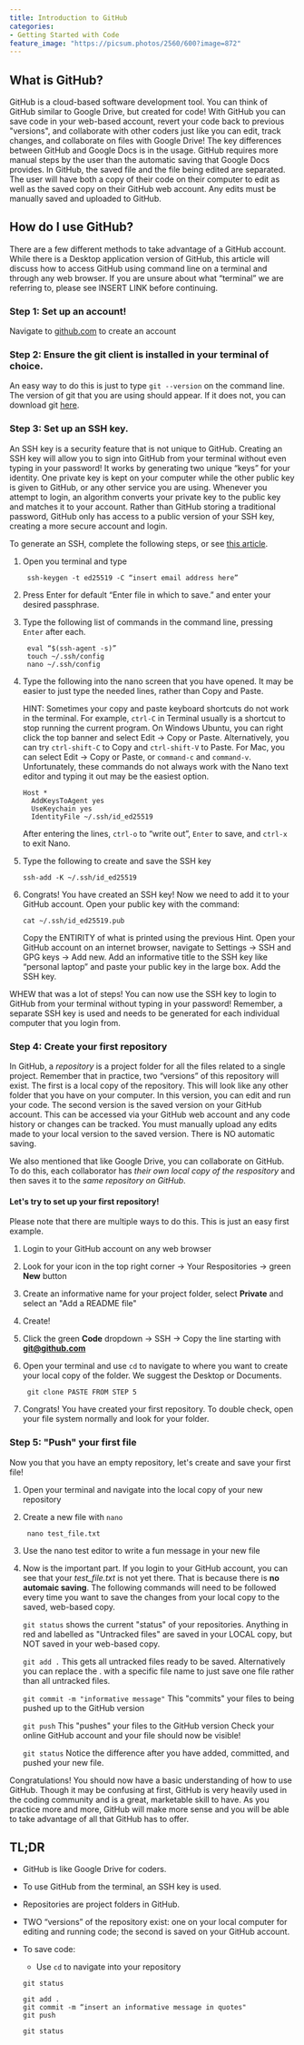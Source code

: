 ```yaml
---
title: Introduction to GitHub
categories:
- Getting Started with Code
feature_image: "https://picsum.photos/2560/600?image=872"
---
```


## What is GitHub?
GitHub is a cloud-based software development tool. You can think of GitHub similar to Google Drive, but created for code! With GitHub you can save code in your web-based account, revert your code back to previous "versions", and collaborate with other coders just like you can edit, track changes, and collaborate on files with Google Drive! The key differences between GitHub and Google Docs is in the usage. GitHub requires more manual steps by the user than the automatic saving that Google Docs provides. In GitHub, the saved file and the file being edited are separated. The user will have both a copy of their code on their computer to edit as well as the saved copy on their GitHub web account. Any edits must be manually saved and uploaded to GitHub.

## How do I use GitHub?
There are a few different methods to take advantage of a GitHub account. While there is a Desktop application version of GitHub, this article will discuss how to access GitHub using command line on a terminal and through any web browser. If you are unsure about what “terminal” we are referring to, please see INSERT LINK before continuing.

### Step 1: Set up an account!
Navigate to [github.com](https://github.com) to create an account

### Step 2: Ensure the git client is installed in your terminal of choice.
An easy way to do this is just to type ```git --version``` on the command line. The version of git that you are using should appear. If it does not, you can download git [here](https://git-scm.com/).

### Step 3: Set up an SSH key.
An SSH key is a security feature that is not unique to GitHub. Creating an SSH key will allow you to sign into GitHub from your terminal without even typing in your password! It works by generating two unique “keys” for your identity. One private key is kept on your computer while the other public key is given to GitHub, or any other service you are using. Whenever you attempt to login, an algorithm converts your private key to the public key and matches it to your account. Rather than GitHub storing a traditional password, GitHub only has access to a public version of your SSH key, creating a more secure account and login. 

To generate an SSH, complete the following steps, or see [this article](https://docs.github.com/en/enterprise-server@3.0/authentication/connecting-to-github-with-ssh/generating-a-new-ssh-key-and-adding-it-to-the-ssh-agent). 

  1. Open you terminal and type 
        
          ssh-keygen -t ed25519 -C “insert email address here”
        
  3. Press Enter for default “Enter file in which to save.” and enter your desired passphrase.
  4. Type the following list of commands in the command line, pressing ```Enter``` after each.
  
          eval “$(ssh-agent -s)”
          touch ~/.ssh/config
          nano ~/.ssh/config
        
  5.  Type the following into the nano screen that you have opened. It may be easier to just type the needed lines, rather than Copy and Paste. 
         
         HINT: Sometimes your copy and paste keyboard shortcuts do not work in the terminal. For example, ```ctrl-C``` in Terminal usually is a shortcut to stop running  the current program. On Windows Ubuntu, you can right click the top banner and select Edit -> Copy or Paste. Alternatively, you can try ```ctrl-shift-C``` to Copy and ```ctrl-shift-V``` to Paste. For Mac, you can select Edit -> Copy or Paste, or ```command-c``` and ```command-v```. Unfortunately, these commands do not always work with the Nano text editor and typing it out may be the easiest option.
         
          Host *
            AddKeysToAgent yes
            UseKeychain yes
            IdentityFile ~/.ssh/id_ed25519

      After entering the lines, ```ctrl-o``` to “write out”, ```Enter``` to save, and ```ctrl-x``` to exit Nano.
   
   6. Type the following to create and save the SSH key
        
          ssh-add -K ~/.ssh/id_ed25519
        
   7. Congrats! You have created an SSH key! Now we need to add it to your GitHub account.
          Open your public key with the command: 
          
          cat ~/.ssh/id_ed25519.pub
              
         Copy the ENTIRITY of what is printed using the previous Hint. 
         Open your GitHub account on an internet browser, navigate to Settings -> SSH and GPG keys -> Add new. Add an informative title to the SSH key like “personal laptop” and paste your public key in the large box. Add the SSH key.

WHEW that was a lot of steps! You can now use the SSH key to login to GitHub from your terminal without typing in your password! Remember, a separate SSH key is used and needs to be generated for each individual computer that you login from.

### Step 4: Create your first repository
In GitHub, a *repository* is a project folder for all the files related to a single project. Remember that in practice, two “versions” of this repository will exist. The first is a local copy of the repository. This will look like any other folder that you have on your computer. In this version, you can edit and run your code. The second version is the saved version on your GitHub account. This can be accessed via your GitHub web account and any code history or changes can be tracked. You must manually upload any edits made to your local version to the saved version. There is NO automatic saving. 

We also mentioned that like Google Drive, you can collaborate on GitHub. To do this, each collaborator has *their own local copy of the respository* and then saves it to the *same repository on GitHub*. 

#### Let's try to set up your first repository!
Please note that there are multiple ways to do this. This is just an easy first example.
   1. Login to your GitHub account on any web browser
   2. Look for your icon in the top right corner -> Your Respositories -> green **New** button
   3. Create an informative name for your project folder, select **Private** and select an "Add a README file"
   4. Create!
   5. Click the green **Code** dropdown -> SSH -> Copy the line starting with **git@github.com**
   6. Open your terminal and use ```cd``` to navigate to where you want to create your local copy of the folder. We suggest the Desktop or Documents.
           
           git clone PASTE FROM STEP 5
           
   7. Congrats! You have created your first repository. To double check, open your file system normally and look for your folder.

### Step 5: "Push" your first file
Now you that you have an empty repository, let's create and save your first file!
   1. Open your terminal and navigate into the local copy of your new repository
   2. Create a new file with ```nano```
    
           nano test_file.txt
        
   3. Use the nano test editor to write a fun message in your new file
   4. Now is the important part. If you login to your GitHub account, you can see that your *test_file.txt* is not yet there. That is because there is **no automaic saving**. The following commands will need to be followed every time you want to save the changes from your local copy to the saved, web-based copy.
          
         ```git status``` shows the current "status" of your repositories. 
         Anything in red and labelled as "Untracked files" are saved in your LOCAL copy, but NOT saved in your web-based copy. 
         
         ```git add .``` This gets all untracked files ready to be saved. Alternatively you can replace the . with a specific file name to just save one file rather than all untracked files.
         
         ```git commit -m "informative message"``` This "commits" your files to being pushed up to the GitHub version
         
         ```git push``` This "pushes" your files to the GitHub version
         Check your online GitHub account and your file should now be visible!
         
         ```git status``` Notice the difference after you have added, committed, and pushed your new file.
         
         
Congratulations! You should now have a basic understanding of how to use GitHub. Though it may be confusing at first, GitHub is very heavily used in the coding community and is a great, marketable skill to have. As you practice more and more, GitHub will make more sense and you will be able to take advantage of all that GitHub has to offer. 

## TL;DR
* GitHub is like Google Drive for coders.
* To use GitHub from the terminal, an SSH key is used.
* Repositories are project folders in GitHub.
* TWO “versions” of the repository exist: one on your local computer for editing and running code; the second is saved on your GitHub account.
* To save code:
      
     - Use ```cd``` to navigate into your repository
      
      git status
      
      git add .
      git commit -m “insert an informative message in quotes"
      git push
      
      git status

